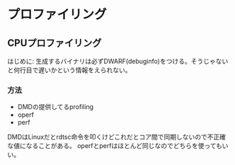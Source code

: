 # プロファイリング

## CPUプロファイリング

はじめに: 生成するバイナリは必ずDWARF(debuginfo)をつける。そうじゃないと何行目で遅いかという情報をえられない。

### 方法

- DMDの提供してるprofiling
- operf
- perf

DMDはLinuxだとrdtsc命令を叩くけどこれだとコア間で同期しないので不正確な値になることがある。
operfとperfはほとんど同じなのでどちらを使ってもいい。
